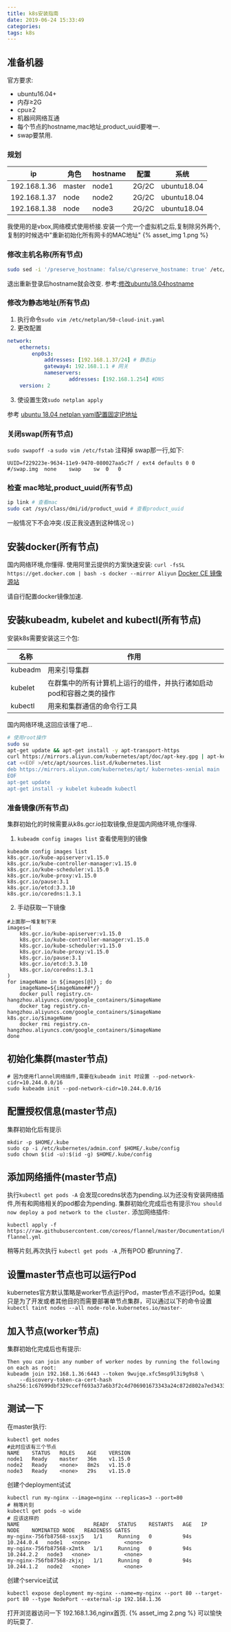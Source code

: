 ```yaml
---
title: k8s安装指南
date: 2019-06-24 15:33:49
categories:
tags: k8s
---
```


## 准备机器

官方要求:
* ubuntu16.04+
* 内存≥2G
* cpu≥2
* 机器间网络互通
* 每个节点的hostname,mac地址,product_uuid要唯一.
* swap要禁用.

### 规划

ip | 角色 | hostname| 配置| 系统
---------|----------|---------|--------|----
 192.168.1.36 | master | node1 | 2G/2C|ubuntu18.04
 192.168.1.37 | node | node2 | 2G/2C|ubuntu18.04
 192.168.1.38 | node | node3 | 2G/2C|ubuntu18.04


我使用的是vbox,网络模式使用桥接.安装一个完一个虚拟机之后,复制除另外两个,复制的时候选中"重新初始化所有网卡的MAC地址"
{% asset_img 1.png %}

### 修改主机名称(所有节点)
```bash
sudo sed -i '/preserve_hostname: false/c\preserve_hostname: true' /etc/cloud/cloud.cfg && sudo hostnamectl set-hostname {新hostname}
```
退出重新登录后hostname就会改变.
参考:[修改ubuntu18.04hostname](https://askubuntu.com/questions/1028633/host-name-reverts-to-old-name-after-reboot-in-18-04-lts)

### 修改为静态地址(所有节点)
1. 执行命令`sudo vim /etc/netplan/50-cloud-init.yaml`
2. 更改配置
  ```yml
  network:
      ethernets:
          enp0s3:
              addresses: [192.168.1.37/24] # 静态ip
              gateway4: 192.168.1.1 # 网关
              nameservers:
                      addresses: [192.168.1.254] #DNS
      version: 2
  ```
3. 使设置生效`sudo netplan apply`

参考 [ubuntu 18.04 netplan yaml配置固定IP地址](https://ywnz.com/linuxjc/1491.html)
### 关闭swap(所有节点)
`sudo swapoff -a`
`sudo vim /etc/fstab` 注释掉 swap那一行,如下:
```
UUID=f229223e-9634-11e9-9470-080027aa5c7f / ext4 defaults 0 0
#/swap.img	none	swap	sw	0	0  
```

### 检查 mac地址,product_uuid(所有节点)
```bash
ip link # 查看mac
sudo cat /sys/class/dmi/id/product_uuid # 查看product_uuid
```
一般情况下不会冲突.(反正我没遇到这种情况☺)

## 安装docker(所有节点)
国内网络环境,你懂得.
使用阿里云提供的方案快速安装: `curl -fsSL https://get.docker.com | bash -s docker --mirror Aliyun`
[Docker CE 镜像源站](https://yq.aliyun.com/articles/110806)

请自行配置docker镜像加速.

## 安装kubeadm, kubelet and kubectl(所有节点)
安装k8s需要安装这三个包:

名称 | 作用 
---------|----------
 kubeadm | 用来引导集群 
 kubelet | 在群集中的所有计算机上运行的组件，并执行诸如启动pod和容器之类的操作
 kubectl | 用来和集群通信的命令行工具

国内网络环境,这回应该懂了吧...

```bash
# 使用root操作
sudo su 
apt-get update && apt-get install -y apt-transport-https
curl https://mirrors.aliyun.com/kubernetes/apt/doc/apt-key.gpg | apt-key add - 
cat <<EOF >/etc/apt/sources.list.d/kubernetes.list
deb https://mirrors.aliyun.com/kubernetes/apt/ kubernetes-xenial main
EOF  
apt-get update
apt-get install -y kubelet kubeadm kubectl
```

### 准备镜像(所有节点)

集群初始化的时候需要从k8s.gcr.io拉取镜像,但是国内网络环境,你懂得.
1. `kubeadm config images list` 查看使用到的镜像
```
kubeadm config images list
k8s.gcr.io/kube-apiserver:v1.15.0
k8s.gcr.io/kube-controller-manager:v1.15.0
k8s.gcr.io/kube-scheduler:v1.15.0
k8s.gcr.io/kube-proxy:v1.15.0
k8s.gcr.io/pause:3.1
k8s.gcr.io/etcd:3.3.10
k8s.gcr.io/coredns:1.3.1
```
2. 手动获取一下镜像
```
#上面那一堆复制下来
images=(
    k8s.gcr.io/kube-apiserver:v1.15.0
    k8s.gcr.io/kube-controller-manager:v1.15.0
    k8s.gcr.io/kube-scheduler:v1.15.0
    k8s.gcr.io/kube-proxy:v1.15.0
    k8s.gcr.io/pause:3.1
    k8s.gcr.io/etcd:3.3.10
    k8s.gcr.io/coredns:1.3.1
)
for imageName in ${images[@]} ; do
    imageName=${imageName##*/}
    docker pull registry.cn-hangzhou.aliyuncs.com/google_containers/$imageName
    docker tag registry.cn-hangzhou.aliyuncs.com/google_containers/$imageName k8s.gcr.io/$imageName
    docker rmi registry.cn-hangzhou.aliyuncs.com/google_containers/$imageName
done 
```
## 初始化集群(master节点)

```
# 因为使用flannel网络插件,需要在kubeadm init 时设置 --pod-network-cidr=10.244.0.0/16
sudo kubeadm init --pod-network-cidr=10.244.0.0/16
```
## 配置授权信息(master节点)
集群初始化后有提示
```
mkdir -p $HOME/.kube
sudo cp -i /etc/kubernetes/admin.conf $HOME/.kube/config
sudo chown $(id -u):$(id -g) $HOME/.kube/config
```
## 添加网络插件(master节点)
执行`kubectl get pods -A` 会发现coredns状态为pending.以为还没有安装网络插件,所有和网络相关的pod都会为pending.
集群初始化完成后也有提示`You should now deploy a pod network to the cluster.`
添加网络插件:
```
kubectl apply -f https://raw.githubusercontent.com/coreos/flannel/master/Documentation/kube-flannel.yml
```
稍等片刻,再次执行 `kubectl get pods -A` ,所有POD 都running了.

## 设置master节点也可以运行Pod
kubernetes官方默认策略是worker节点运行Pod，master节点不运行Pod。如果只是为了开发或者其他目的而需要部署单节点集群，可以通过以下的命令设置
`kubectl taint nodes --all node-role.kubernetes.io/master-`

## 加入节点(worker节点)
集群初始化完成后也有提示:
```
Then you can join any number of worker nodes by running the following on each as root:
kubeadm join 192.168.1.36:6443 --token 9wujqe.xfc5msp9l3i9g9s8 \
    --discovery-token-ca-cert-hash sha256:1c67699dbf329cceff693a37a6b3f2c4d706901673343a24c872d802a7ed3433
```

## 测试一下
在master执行:
```
kubectl get nodes 
#此时应该有三个节点
NAME    STATUS   ROLES    AGE    VERSION
node1   Ready    master   36m    v1.15.0
node2   Ready    <none>   8m2s   v1.15.0
node3   Ready    <none>   29s    v1.15.0
```

创建个deployment试试
```
kubectl run my-nginx --image=nginx --replicas=3 --port=80
# 稍等片刻
kubectl get pods -o wide
# 应该这样的
NAME                        READY   STATUS    RESTARTS   AGE   IP           NODE    NOMINATED NODE   READINESS GATES
my-nginx-756fb87568-ssxj5   1/1     Running   0          94s   10.244.0.4   node1   <none>           <none>
my-nginx-756fb87568-x2mtk   1/1     Running   0          94s   10.244.2.2   node3   <none>           <none>
my-nginx-756fb87568-zkjxj   1/1     Running   0          94s   10.244.1.2   node2   <none>           <none>
```
创建个service试试
```
kubectl expose deployment my-nginx --name=my-nginx --port 80 --target-port 80 --type NodePort --external-ip 192.168.1.36
```
打开浏览器访问一下 192.168.1.36,nginx首页.
{% asset_img 2.png %}
可以愉快的玩耍了.